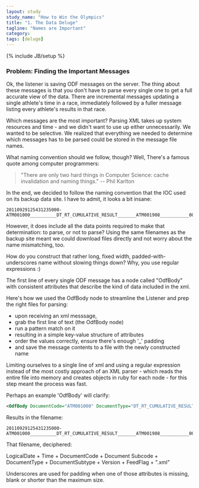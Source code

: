 ```yaml
---
layout: study
study_name: "How to Win the Olympics"
title: "1. The Data Deluge"
tagline: "Names are Important"
category: 
tags: [deluge]
---
```

{% include JB/setup %}

### Problem: Finding the Important Messages

Ok, the listener is saving ODF messages on the server. The thing about these messages is that you don't have to parse every single one to get a full accurate view of the data. There are incremental messages updating a single athlete's time in a race, immediately followed by a fuller message listing every athlete's results in that race. 

Which messages are the most important? Parsing XML takes up system resources and time - and we didn't want to use up either unnecessarily. We wanted to be selective. We realized that everything we needed to determine which messages has to be parsed could be stored in the message file names.

What naming convention should we follow, though? Well, There's a famous quote among computer programmers:

> "There are only two hard things in Computer Science: cache invalidation and naming things." 
> -- Phil Karlton


In the end, we decided to follow the naming convention that the IOC used on its backup data site. I have to admit, it looks a bit insane:

```
20110929125431235000-ATM001000__________DT_RT_CUMULATIVE_RESULT_______ATM001908___________00001P___.xml
```

However, it does include all the data points required to make that determination: to parse, or not to parse? Using the same filenames as the backup site meant we could download files directly and not worry about the name mismatching, too.

How do you construct that rather long, fixed width, padded-with-underscores name without slowing things down? Why, you use regular expressions :)

The first line of every single ODF message has a node called "OdfBody" with consistent attributes that describe the kind of data included in the xml.

Here's how we used the OdfBody node to streamline the Listener and prep the right files for parsing:

* upon receiving an xml messsage,
* grab the first line of text (the OdfBody node)
* run a pattern match on it
* resulting in a simple key-value structure of attributes
* order the values correctly, ensure there's enough '_' padding
* and save the message contents to a file with the newly constructed name

Limiting ourselves to a single line of xml and using a regular expression instead of the most costly approach of an XML parser - which reads the entire file into memory and creates objects in ruby for each node - for this step meant the process was fast.  

Perhaps an example 'OdfBody' will clarify: 

```xml
<OdfBody DocumentCode="ATM001000" DocumentType="DT_RT_CUMULATIVE_RESULT" Venue="STA" Date="20110929" Time="125431235" LogicalDate="20110929" FeedFlag="P" ResultStatus="LIVE_MANDATORY" DocumentSubtype="ATM001908" Version="1" RTSerial="151" Serial="95">
```

Results in the filename:

```
20110929125431235000-ATM001000__________DT_RT_CUMULATIVE_RESULT_______ATM001908___________00001P___.xml
```

That filename, deciphered:

LogicalDate + Time + DocumentCode + Document Subcode + DocumentType + DocumentSubtype + Version + FeedFlag + ".xml"

Underscores are used for padding when one of those attributes is missing, blank or shorter than the maximum size.

